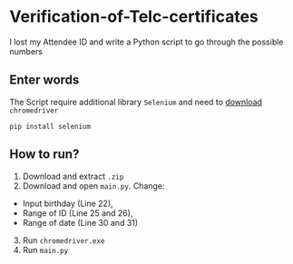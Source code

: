 # Verification-of-Telc-certificates
I lost my Attendee ID and write a Python script to go through the possible numbers

## Enter words

The Script require additional library `Selenium` and need to [download](https://googlechromelabs.github.io/chrome-for-testing/#:~:text=%E2%9C%85-,Stable,-Version%3A%20130.0.6723.58) `chromedriver`
```
pip install selenium
```

## How to run?
1. Download and extract `.zip`
2. Download and open `main.py`. Change:
 - Input birthday (Line 22),
 - Range of ID (Line 25 and 26),
 - Range of date (Line 30 and 31) 
3. Run `chromedriver.exe`
4. Run `main.py` 
